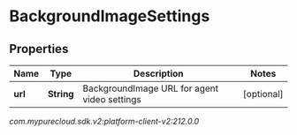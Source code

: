 # BackgroundImageSettings


## Properties

| Name | Type | Description | Notes |
| ------------ | ------------- | ------------- | ------------- |
| **url** | **String** | BackgroundImage URL for agent video settings |  [optional] |




_com.mypurecloud.sdk.v2:platform-client-v2:212.0.0_
